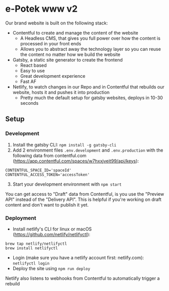 # e-Potek www v2

Our brand website is built on the following stack:

* Contentful to create and manage the content of the website
  * A Headless CMS, that gives you full power over how the content is processed in your front ends
  * Allows you to abstract away the technology layer so you can reuse the content no matter how we build the website
* Gatsby, a static site generator to create the frontend
  * React based
  * Easy to use
  * Great development experience
  * Fast AF
* Netlify, to watch changes in our Repo and in Contentful that rebuilds our website, hosts it and pushes it into production
  * Pretty much the default setup for gatsby websites, deploys in 10-30 seconds

## Setup

### Development

1. Install the gatsby CLI: `npm install -g gatsby-cli`
2. Add 2 environment files `.env.development` and `.env.production` with the following data from contentful.com (https://app.contentful.com/spaces/w7hxxjveit99/api/keys):

```
CONTENTFUL_SPACE_ID='spaceId'
CONTENTFUL_ACCESS_TOKEN='accessToken'
```

3. Start your development environment with `npm start`

You can get access to "Draft" data from Contentful, is you use the "Preview API" instead of the "Delivery API". This is helpful if you're working on draft content and don't want to publish it yet.

### Deployment

* Install netlify's CLI for linux or macOS (https://github.com/netlify/netlifyctl): 
```
brew tap netlify/netlifyctl
brew install netlifyctl
```
* Login (make sure you have a netlify account first: netlify.com): `netlifyctl login`
* Deploy the site using `npm run deploy`

Netlify also listens to webhooks from Contentful to automatically trigger a rebuild

